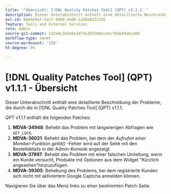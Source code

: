 ```yaml
---
title: '"Übersicht: [!DNL Quality Patches Tool] (QPT) v1.1.1'''
description: Dieser Unterabschnitt enthält eine detaillierte Beschreibung der Probleme, die durch die in [!DNL Quality Patches Tool] (QPT) v1.1.1.
exl-id: 68e9e9a7-5acf-4090-bbd0-124be02312d5
feature: Tools and External Services
role: Admin
source-git-commit: 1d2e0c1b4a8e3d79a362500ee3ec7bde84a6ce0d
workflow-type: tm+mt
source-wordcount: '133'
ht-degree: 0%

---
```


# [!DNL Quality Patches Tool] (QPT) v1.1.1 - Übersicht

Dieser Unterabschnitt enthält eine detaillierte Beschreibung der Probleme, die durch die in [!DNL Quality Patches Tool] (QPT) v1.1.1.

QPT v1.1.1 enthält die folgenden Patches:

1. **MDVA-34948**: Behebt das Problem mit langwierigen Abfragen wie `GET_LOCK`.
1. **MDVA-36021**: Behebt das Problem, bei dem der *Aufrufen einer Member-Funktion getId()* -Fehler wird auf der Seite mit den Bestelldetails in der Admin-Konsole angezeigt.
1. **MDVA-37897**: Behebt das Problem mit einer falschen Umleitung, wenn ein Kunde versucht, Produkte mit Optionen aus dem Widget &quot;Kürzlich angesehen&quot;hinzuzufügen.
1. **MDVA-39305**: Behebung des Problems, bei dem registrierte Kunden sich nicht mit aktiviertem Google Captcha anmelden können.

Navigieren Sie über das Menü links zu einer bestimmten Patch-Seite.
